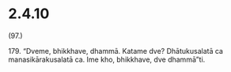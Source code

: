 # 2.4.10

(97.)

179\. “Dveme, bhikkhave, dhammā. Katame dve? Dhātukusalatā ca manasikārakusalatā ca. Ime kho, bhikkhave, dve dhammā”ti.
